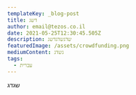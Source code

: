 ```yaml
---
templateKey: _blog-post
title: דשג
author: email@tezos.co.il
date: 2021-05-25T12:30:45.505Z
description: שדגשדגדשג
featuredImage: /assets/crowdfunding.png
mediumContent: גשדג
tags:
  - עברית
---
```

שגדג